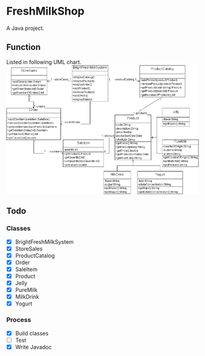 # FreshMilkShop
A Java project.

## Function
Listed in following UML chart.
![UML chart](./src/resources/uml.png)

## Todo
### Classes
- [x] BrightFreshMilkSystem
- [x] StoreSales
- [x] ProductCatalog
- [x] Order
- [x] SaleItem
- [x] Product
- [x] Jelly
- [x] PureMilk
- [x] MilkDrink
- [x] Yogurt
### Process
- [x] Build classes
- [ ] Test
- [x] Write Javadoc
